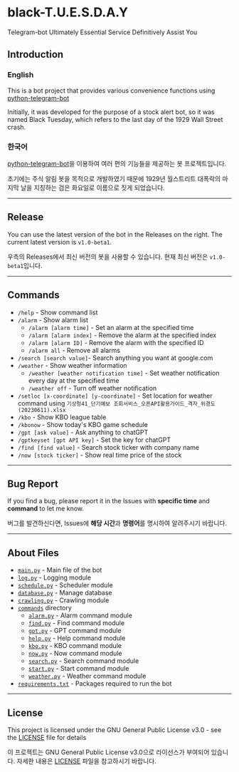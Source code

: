 # black-T.U.E.S.D.A.Y
Telegram-bot Ultimately Essential Service Definitively Assist You

## Introduction
### English
This is a bot project that provides various convenience functions using 
[python-telegram-bot](https://github.com/python-telegram-bot/python-telegram-bot)

Initially, it was developed for the purpose of a stock alert bot, so it was named Black Tuesday, 
which refers to the last day of the 1929 Wall Street crash.

### 한국어
[python-telegram-bot](https://github.com/python-telegram-bot/python-telegram-bot)을 이용하여 여러 편의 기능들을 제공하는 봇 프로젝트입니다.

초기에는 주식 알림 봇을 목적으로 개발하였기 때문에 1929년 월스트리트 대폭락의 마지막 날을 지칭하는 검은 화요일로 이름으로 짓게 되었습니다.
___
## Release
You can use the latest version of the bot in the Releases on the right.
The current latest version is `v1.0-beta1`.

우측의 Releases에서 최신 버전의 봇을 사용할 수 있습니다.
현재 최신 버전은 `v1.0-beta1`입니다.
___
## Commands
* `/help` - Show command list
* `/alarm` - Show alarm list
  * `/alarm [alarm time]` - Set an alarm at the specified time
  * `/alarm [alarm index]` - Remove the alarm at the specified index
  * `/alarm [alarm ID]` - Remove the alarm with the specified ID
  * `/alarm all` - Remove all alarms
* `/search [search value]`- Search anything you want at google.com
* `/weather` - Show weather information
  * `/weather [weather notification time]` - Set weather notification every day at the specified time
  * `/weather off` - Turn off weather notification
* `/setloc [x-coordinate] [y-coordinate]` - Set location for weather command using `기상청41_단기예보 조회서비스_오픈API활용가이드_격자_위경도(20230611).xlsx`
* `/kbo` - Show KBO league table
* `/kbonow` - Show today's KBO game schedule
* `/gpt [ask value]` - Ask anything to chatGPT
* `/gptkeyset [gpt API key]` - Set the key for chatGPT
* `/find [find value]` - Search stock ticker with company name
* `/now [stock ticker]` - Show real time price of the stock
___
## Bug Report
If you find a bug, please report it in the Issues with **specific time** and **command** to let me know.

버그를 발견하신다면, Issues에 **해당 시간**과 **명령어**를 명시하여 알려주시기 바랍니다.
___
## About Files
* [`main.py`](src/main.py) - Main file of the bot
* [`log.py`](src/log.py) - Logging module
* [`schedule.py`](src/schedule.py) - Scheduler module
* [`database.py`](src/database.py) - Manage database
* [`crawling.py`](src/crawling.py) - Crawling module
* [`commands`](src/commands) directory
  * [`alarm.py`](src/commands/alarm.py) - Alarm command module
  * [`find.py`](src/commands/find.py) - Find command module
  * [`gpt.py`](src/commands/gpt.py) - GPT command module
  * [`help.py`](src/commands/help.py) - Help command module
  * [`kbo.py`](src/commands/kbo.py) - KBO command module
  * [`now.py`](src/commands/now.py) - Now command module
  * [`search.py`](src/commands/search.py) - Search command module
  * [`start.py`](src/commands/start.py) - Start command module
  * [`weather.py`](src/commands/weather.py) - Weather command module
* [`requirements.txt`](requirements.txt) - Packages required to run the bot
___
## License
This project is licensed under the GNU General Public License v3.0 - see the [LICENSE](LICENSE) file for details

이 프로젝트는 GNU General Public License v3.0으로 라이선스가 부여되어 있습니다. 자세한 내용은 [LICENSE](LICENSE) 파일을 참고하시기 바랍니다.